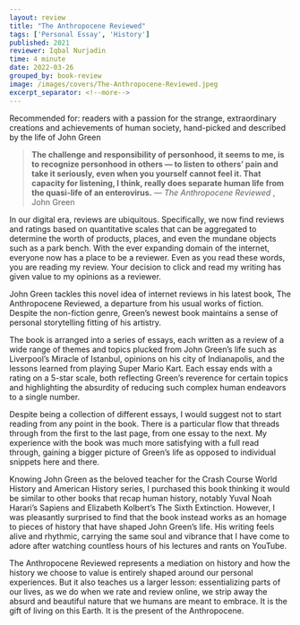 ```yaml
---
layout: review
title: "The Anthropocene Reviewed"
tags: ['Personal Essay', 'History']
published: 2021
reviewer: Iqbal Nurjadin
time: 4 minute
date: 2022-03-26
grouped_by: book-review
image: /images/covers/The-Anthropocene-Reviewed.jpeg
excerpt_separator: <!--more-->
---
```


Recommended for: readers with a passion for the strange, extraordinary creations and achievements of human society, hand-picked and described by the life of John Green
<!--more-->

> **The challenge and responsibility of personhood, it seems to me, is to recognize personhood in others — to listen to others’ pain and take it seriously, even when you yourself cannot feel it. That capacity for listening, I think, really does separate human life from the quasi-life of an enterovirus.**
> — _The Anthropocene Reviewed_ , John Green

In our digital era, reviews are ubiquitous. Specifically, we now find reviews and ratings based on quantitative scales that can be aggregated to determine the worth of products, places, and even the mundane objects such as a park bench. With the ever expanding domain of the internet, everyone now has a place to be a reviewer. Even as you read these words, you are reading my review. Your decision to click and read my writing has given value to my opinions as a reviewer.

John Green tackles this novel idea of internet reviews in his latest book, The Anthropocene Reviewed, a departure from his usual works of fiction. Despite the non-fiction genre, Green’s newest book maintains a sense of personal storytelling fitting of his artistry.

The book is arranged into a series of essays, each written as a review of a wide range of themes and topics plucked from John Green’s life such as Liverpool’s Miracle of Istanbul, opinions on his city of Indianapolis, and the lessons learned from playing Super Mario Kart. Each essay ends with a rating on a 5-star scale, both reflecting Green’s reverence for certain topics and highlighting the absurdity of reducing such complex human endeavors to a single number.

Despite being a collection of different essays, I would suggest not to start reading from any point in the book. There is a particular flow that threads through from the first to the last page, from one essay to the next. My experience with the book was much more satisfying with a full read through, gaining a bigger picture of Green’s life as opposed to individual snippets here and there.

Knowing John Green as the beloved teacher for the Crash Course World History and American History series, I purchased this book thinking it would be similar to other books that recap human history, notably Yuval Noah Harari’s Sapiens and Elizabeth Kolbert’s The Sixth Extinction. However, I was pleasantly surprised to find that the book instead works as an homage to pieces of history that have shaped John Green’s life. His writing feels alive and rhythmic, carrying the same soul and vibrance that I have come to adore after watching countless hours of his lectures and rants on YouTube.

The Anthropocene Reviewed represents a mediation on history and how the history we choose to value is entirely shaped around our personal experiences. But it also teaches us a larger lesson: essentializing parts of our lives, as we do when we rate and review online, we strip away the absurd and beautiful nature that we humans are meant to embrace. It is the gift of living on this Earth. It is the present of the Anthropocene.
